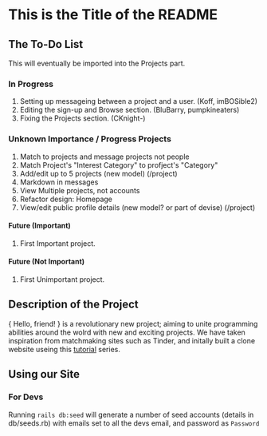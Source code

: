 # This is the Title of the README


## The To-Do List

This will eventually be imported into the Projects part.


### In Progress

1. Setting up messageing between a project and a user. (Koff, imBOSible2)
2. Editing the sign-up and Browse section. (BluBarry, pumpkineaters)
3. Fixing the Projects section. (CKnight-)


### Unknown Importance / Progress Projects
1. Match to projects and message projects not people
2. Match Project's "Interest Category" to profject's "Category"
3. Add/edit up to 5 projects (new model) (/project)
4. Markdown in messages
5. View Multiple projects, not accounts
6. Refactor design: Homepage
7. View/edit public profile details (new model? or part of devise) (/project)



#### Future (Important) 
1. First Important project.

#### Future (Not Important)
1. First Unimportant project.





## Description of the Project

{ Hello, friend! } is a revolutionary new project; aiming to unite programming abilities around the wolrd with new and exciting projects. We have taken inspiration from matchmaking sites such as Tinder, and initally built a clone website useing this [tutorial](https://www.youtube.com/watch?v=P5gAaZq-sPs&list=PLtZ8UuFjvnDfqEJ4EQytX4x3Uxwb7i7F7) series.


## Using our Site

### For Devs
Running  ```rails db:seed```  will generate a number of seed accounts (details in db/seeds.rb) with emails set to all the devs email, and password as ```Password``` 
